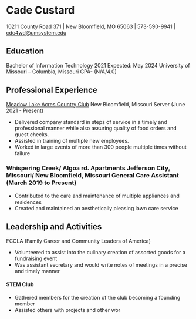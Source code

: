 # Cade Custard

10211 County Road 371 | New Bloomfield, MO 65063 | 573-590-9941 | cdc4wd@umsystem.edu

## Education

Bachelor of Information Technology 2021 Expected: May 2024 
University of Missouri – Columbia, Missouri 
GPA- (N/A/4.0)

## Professional Experience
[Meadow Lake Acres Country Club](https://www.mlacc.org/login.aspx?ReturnUrl=%2f) New Bloomfield, Missouri
Server (June 2021 - Present)
- Delivered company standard in steps of service in a timely and professional manner while also 
assuring quality of food orders and guest checks.
- Assisted in training of multiple new employees.
- Worked in large events of more than 300 people multiple times without failure

### Whispering Creek/ Algoa rd. Apartments Jefferson City, Missouri/ New Bloomfield, Missouri General Care Assistant (March 2019 to Present)
- Contributed to the care and maintenance of multiple appliances and residences
- Created and maintained an aesthetically pleasing lawn care service 

## Leadership and Activities
FCCLA (Family Career and Community Leaders of America)
- Volunteered to assist into the culinary creation of assorted goods for a fundraising event 
- Was assistant secretary and would write notes of meetings in a precise and timely manner
#### STEM Club
- Gathered members for the creation of the club becoming a founding member
- Assisted others with projects and other wor
